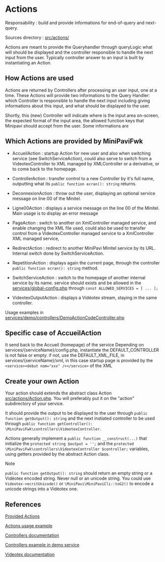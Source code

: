 # Actions

Responsability : build and provide informations for end-of-query and next-query.

Sources directory : [src/actions/](../../src/actions/)


Actions are meant to provide the Queryhandler through queryLogic what will should be displayed and the controller responsible to handle the next input from the user.
Typically controller answer to an input is built by instantiating an Action.


## How Actions are used
Actions are returned by Controllers after processing an user input, one at a time.
These Actions will provide two informations to the Query Handler: which Controller is responsible to handle the next input including giving informations about this input, and what should be displayed to the user.

Shortly, this (new) Controller will indicate where is the input area on-screen, the expected format of the input area, the allowed function keys that Minipavi should accept from the user. Some informations are 


## Which Actions are provided by MiniPaviFwk
- AccueilAction : startup Action for new user and also when switching service (see SwitchServiceAction), could also serve to switch from a VideotexController to XML managed by XMLController or a derivative, or to come back to the homepage.

- ControllerAction : transfer control to a new Controller by it's full name, outputting what its `public function ecran(): string` returns.

- DeconnexionAction : throw out the user, displaying an optional service message on line 00 of the Minitel.

- Ligne00Action : displays a service message on the line 00 of the Minitel. Main usage is to display an error message

- PageAction : switch to another <page> on XmlController managed service, and enable changing the XML file used, could also be used to transfer control from a VideotexController managed service to a XmlController XML managed service,

- RedirectAction : redirect to another MiniPavi Minitel service by its URL. Internal switch done by SwitchServiceAction.

- RepetitionAction : displays again the current page, through the controller `public function ecran(): string` method.

- SwitchServiceAction : switch to the homepage of another internal service by its name. service should exists and be allowed in the [services/global-config.php](../../services/global-config.php) through `const ALLOWED_SERVICES = [ ... ];`

- VideotexOutputAction : displays a Vidéotex stream, staying in the same controller.

Usage examples in [services/demo/controllers/DemoActionCodeController.php](../../services/demo/controllers/DemoActionCodeController.php)


## Specific case of AccueilAction
It send back to the Accueil (homepage) of the service
Depending on services/{serviceName}/config.php,
instantiate the DEFAULT_CONTROLLER is not false or empty.
if not, use the DEFAULT_XML_FILE, in services/{serviceName}/xml,
in this case startup page is provided by the `<service><debut nom="xxx" /></service>` of the XML


## Create your own Action
Your action should extends the abstract class Action [src/actions/Action.php](../../src/actions/Action.php).
You will preferably put it on the "action" subdirectory of your service.

It should provide the output to be displayed to the user through `public function getOutput(): string` and the next instiated controller to be used through `public function getController(): \MiniPaviFwk\controllers\VideotexController`.

Actions generally implement a `public function __construct(...)` that initialize the `protected string $output = '';` and the `protected \MiniPaviFwk\controllers\VideotexController $controller;` variables, using getters provided by the abstract Action class.


> [!NOTE]
> `public function getOutput(): string` should return an empty string or a Vidéotex encoded string. Never null or an unicode string. You could use `Videotex->ecritUnicode()` or `\MiniPavi\MiniPaviCli::toG2()` to encode a unicode strings into a Vidéotex one.


## References
[Provided Actions](../../src/actions/)

[Actions usage example](../../services/demo/controllers/DemoActionCodeController.php)

[Controllers documentation](./Controllers.md)

[Controllers example in demo service](../../services/demo/controllers/)

[Videotex documentation](./Videotex-helper.md)
